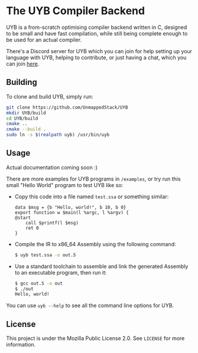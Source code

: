# The UYB Compiler Backend

UYB is a from-scratch optimising compiler backend written in C, designed to be small and have fast compilation, while still being complete enough to be used for an actual compiler.

There's a Discord server for UYB which you can join for help setting up your language with UYB, helping to contribute, or just having a chat, which you can join [here](https://discord.gg/W5uYqPAJg5).

## Building
To clone and build UYB, simply run:
```sh
git clone https://github.com/UnmappedStack/UYB
mkdir UYB/build
cd UYB/build
cmake ..
cmake --build .
sudo ln -s $(realpath uyb) /usr/bin/uyb
```

## Usage
Actual documentation coming soon :)

There are more examples for UYB programs in `/examples`, or try run this small "Hello World" program to test UYB like so:
- Copy this code into a file named `test.ssa` or something similar:
    ```
    data $msg = {b "Hello, world!", b 10, b 0}
    export function w $main(l %argc, l %argv) {
    @start
        call $printf(l $msg)
        ret 0
    }
    ```
- Compile the IR to x86_64 Assembly using the following command:
    ```sh
    $ uyb test.ssa -o out.S
    ```
- Use a standard toolchain to assemble and link the generated Assembly to an executable program, then run it:
    ```sh
    $ gcc out.S -o out
    $ ./out
    Hello, world!
    ```

You can use `uyb --help` to see all the command line options for UYB.

## License
This project is under the Mozilla Public License 2.0. See `LICENSE` for more information.

